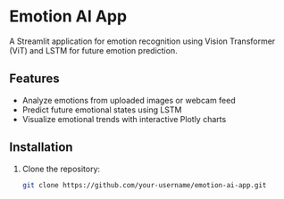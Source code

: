 # Emotion AI App

A Streamlit application for emotion recognition using Vision Transformer (ViT) and LSTM for future emotion prediction.

## Features
- Analyze emotions from uploaded images or webcam feed
- Predict future emotional states using LSTM
- Visualize emotional trends with interactive Plotly charts

## Installation
1. Clone the repository:
   ```bash
   git clone https://github.com/your-username/emotion-ai-app.git